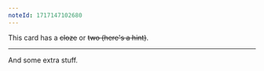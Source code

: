 ```yaml
---
noteId: 1717147102680
---
```


This card has a ~~cloze~~ or ~~two (here's a hint)~~.

---

And some extra stuff.
